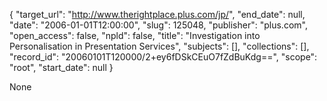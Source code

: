 {
  "target_url": "http://www.therightplace.plus.com/jp/", 
  "end_date": null, 
  "date": "2006-01-01T12:00:00", 
  "slug": 125048, 
  "publisher": "plus.com", 
  "open_access": false, 
  "npld": false, 
  "title": "Investigation into Personalisation in Presentation Services", 
  "subjects": [], 
  "collections": [], 
  "record_id": "20060101T120000/2+ey6fDSkCEuO7fZdBuKdg==", 
  "scope": "root", 
  "start_date": null
}

None